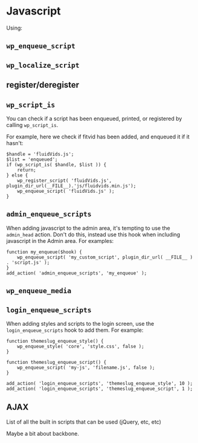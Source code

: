 # Javascript

Using:

## `wp_enqueue_script`
## `wp_localize_script`
## register/deregister
## `wp_script_is`

You can check if a script has been enqueued, printed, or registered by calling `wp_script_is`.

For example, here we check if fitvid has been added, and enqueued it if it hasn't:

```
$handle = 'fluidVids.js';
$list = 'enqueued';
if (wp_script_is( $handle, $list )) {
	return;
} else {
	wp_register_script( 'fluidVids.js', plugin_dir_url(__FILE__).'js/fluidvids.min.js');
	wp_enqueue_script( 'fluidVids.js' );
}
```

## `admin_enqueue_scripts`

When adding javascript to the admin area, it's tempting to use the `admin_head` action. Don't do this, instead use this hook when including javascript in the Admin area. For examples:

```
function my_enqueue($hook) {
    wp_enqueue_script( 'my_custom_script', plugin_dir_url( __FILE__ ) . 'script.js' );
}
add_action( 'admin_enqueue_scripts', 'my_enqueue' );
```

## `wp_enqueue_media`
## `login_enqueue_scripts`

When adding styles and scripts to the login screen, use the `login_enqueue_scripts` hook to add them. For example:

```
function themeslug_enqueue_style() {
	wp_enqueue_style( 'core', 'style.css', false ); 
}

function themeslug_enqueue_script() {
	wp_enqueue_script( 'my-js', 'filename.js', false );
}

add_action( 'login_enqueue_scripts', 'themeslug_enqueue_style', 10 );
add_action( 'login_enqueue_scripts', 'themeslug_enqueue_script', 1 );
```

## AJAX

List of all the built in scripts that can be used (jQuery, etc, etc)

Maybe a bit about backbone.
